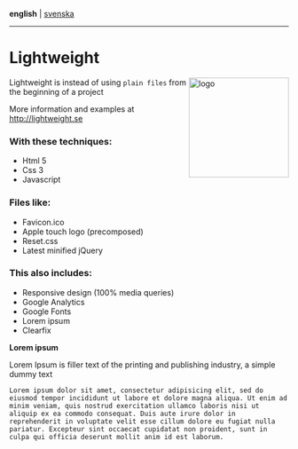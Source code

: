 **english** | [svenska](https://github.com/Ha006/lightweight/blob/master/README.sv.md)
- - -

Lightweight
===========

<img src="https://fbcdn-sphotos-h-a.akamaihd.net/hphotos-ak-prn2/1382809_531221563621299_352345554_n.png" width="180" height="180" alt="logo" align="right"/>

Lightweight is instead of using `plain files` from the beginning of a project

More information and examples at http://lightweight.se

### With these techniques:

* Html 5
* Css 3
* Javascript

### Files like:

* Favicon.ico
* Apple touch logo (precomposed)
* Reset.css
* Latest minified jQuery

### This also includes:

* Responsive design (100% media queries)
* Google Analytics
* Google Fonts
* Lorem ipsum
* Clearfix

**Lorem ipsum**

Lorem Ipsum is filler text of the printing and publishing industry, a simple dummy text

```
Lorem ipsum dolor sit amet, consectetur adipisicing elit, sed do eiusmod tempor incididunt ut labore et dolore magna aliqua. Ut enim ad minim veniam, quis nostrud exercitation ullamco laboris nisi ut aliquip ex ea commodo consequat. Duis aute irure dolor in reprehenderit in voluptate velit esse cillum dolore eu fugiat nulla pariatur. Excepteur sint occaecat cupidatat non proident, sunt in culpa qui officia deserunt mollit anim id est laborum.
```
